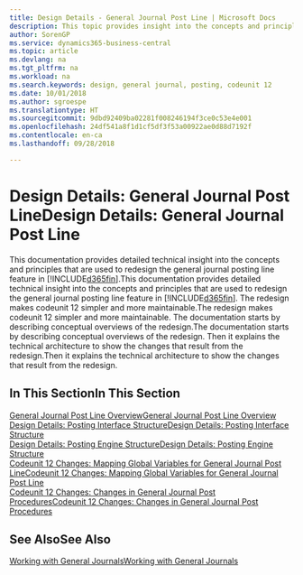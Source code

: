 ```yaml
---
title: Design Details - General Journal Post Line | Microsoft Docs
description: This topic provides insight into the concepts and principles that are used to redesign the general journal posting line feature in Business Central.
author: SorenGP
ms.service: dynamics365-business-central
ms.topic: article
ms.devlang: na
ms.tgt_pltfrm: na
ms.workload: na
ms.search.keywords: design, general journal, posting, codeunit 12
ms.date: 10/01/2018
ms.author: sgroespe
ms.translationtype: HT
ms.sourcegitcommit: 9dbd92409ba02281f008246194f3ce0c53e4e001
ms.openlocfilehash: 24df541a8f1d1cf5df3f53a00922ae0d88d7192f
ms.contentlocale: en-ca
ms.lasthandoff: 09/28/2018

---
```

# <a name="design-details-general-journal-post-line"></a><span data-ttu-id="e5d3f-103">Design Details: General Journal Post Line</span><span class="sxs-lookup"><span data-stu-id="e5d3f-103">Design Details: General Journal Post Line</span></span>
<span data-ttu-id="e5d3f-104">This documentation provides detailed technical insight into the concepts and principles that are used to redesign the general journal posting line feature in [!INCLUDE[d365fin](includes/d365fin_md.md)].</span><span class="sxs-lookup"><span data-stu-id="e5d3f-104">This documentation provides detailed technical insight into the concepts and principles that are used to redesign the general journal posting line feature in [!INCLUDE[d365fin](includes/d365fin_md.md)].</span></span> <span data-ttu-id="e5d3f-105">The redesign makes codeunit 12 simpler and more maintainable.</span><span class="sxs-lookup"><span data-stu-id="e5d3f-105">The redesign makes codeunit 12 simpler and more maintainable.</span></span> <span data-ttu-id="e5d3f-106">The documentation starts by describing conceptual overviews of the redesign.</span><span class="sxs-lookup"><span data-stu-id="e5d3f-106">The documentation starts by describing conceptual overviews of the redesign.</span></span> <span data-ttu-id="e5d3f-107">Then it explains the technical architecture to show the changes that result from the redesign.</span><span class="sxs-lookup"><span data-stu-id="e5d3f-107">Then it explains the technical architecture to show the changes that result from the redesign.</span></span>  

## <a name="in-this-section"></a><span data-ttu-id="e5d3f-108">In This Section</span><span class="sxs-lookup"><span data-stu-id="e5d3f-108">In This Section</span></span>  
[<span data-ttu-id="e5d3f-109">General Journal Post Line Overview</span><span class="sxs-lookup"><span data-stu-id="e5d3f-109">General Journal Post Line Overview</span></span>](design-details-general-journal-post-line-overview.md)  
[<span data-ttu-id="e5d3f-110">Design Details: Posting Interface Structure</span><span class="sxs-lookup"><span data-stu-id="e5d3f-110">Design Details: Posting Interface Structure</span></span>](design-details-posting-interface-structure.md)  
[<span data-ttu-id="e5d3f-111">Design Details: Posting Engine Structure</span><span class="sxs-lookup"><span data-stu-id="e5d3f-111">Design Details: Posting Engine Structure</span></span>](design-details-posting-engine-structure.md)  
[<span data-ttu-id="e5d3f-112">Codeunit 12 Changes: Mapping Global Variables for General Journal Post Line</span><span class="sxs-lookup"><span data-stu-id="e5d3f-112">Codeunit 12 Changes: Mapping Global Variables for General Journal Post Line</span></span>](design-details-codeunit-12-changes-mapping-global-variables-for-general-journal-post-line.md)  
[<span data-ttu-id="e5d3f-113">Codeunit 12 Changes: Changes in General Journal Post Procedures</span><span class="sxs-lookup"><span data-stu-id="e5d3f-113">Codeunit 12 Changes: Changes in General Journal Post Procedures</span></span>](design-details-codeunit-12-changes-changes-in-general-journal-post-procedures.md)  

## <a name="see-also"></a><span data-ttu-id="e5d3f-114">See Also</span><span class="sxs-lookup"><span data-stu-id="e5d3f-114">See Also</span></span>  
[<span data-ttu-id="e5d3f-115">Working with General Journals</span><span class="sxs-lookup"><span data-stu-id="e5d3f-115">Working with General Journals</span></span>](ui-work-general-journals.md)


